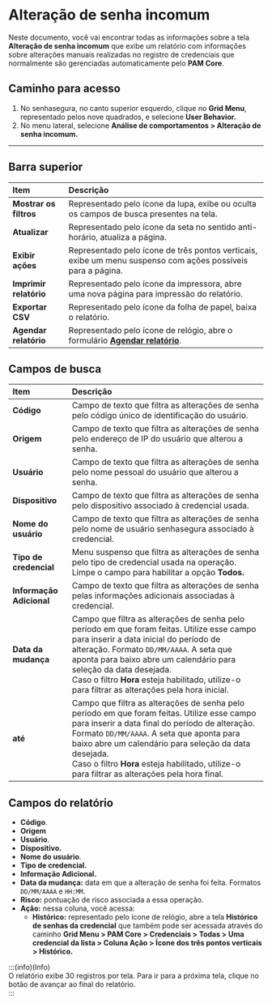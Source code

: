 # Alteração de senha incomum

Neste documento, você vai encontrar todas as informações sobre a tela **Alteração de senha incomum** que exibe um relatório com informações sobre alterações manuais realizadas no registro de credenciais que normalmente são gerenciadas automaticamente pelo **PAM Core**. 

## **Caminho para acesso**

1. No senhasegura, no canto superior esquerdo, clique no **Grid Menu**, representado pelos nove quadrados, e selecione **User Behavior.**  
2. No menu lateral, selecione **Análise de comportamentos > Alteração de senha incomum.**

***

## **Barra superior**

| Item | Descrição |
| :---- | :---- |
| **Mostrar os filtros** | Representado pelo ícone da lupa, exibe ou oculta os campos de busca presentes na tela. |
| **Atualizar** | Representado pelo ícone da seta no sentido anti-horário, atualiza a página. |
| **Exibir ações** | Representado pelo ícone de três pontos verticais, exibe um menu suspenso com ações possíveis para a página. |
| **Imprimir relatório** | Representado pelo ícone da impressora, abre uma nova página para impressão do relatório. |
| **Exportar CSV** | Representado pelo ícone da folha de papel, baixa o relatório. |
| **Agendar relatório** | Representado pelo ícone de relógio, abre o formulário [**Agendar relatório**](/v3-33/docs/pt/general-information-how-to-issue-download-and-schedule-device-reports). |

## **Campos de busca**

| Item | Descrição |
| :---- | :---- |
| **Código** | Campo de texto que filtra as alterações de senha pelo código único de identificação do usuário. |
| **Origem** | Campo de texto que filtra as alterações de senha pelo endereço de IP do usuário que alterou a senha. |
| **Usuário** | Campo de texto que filtra as alterações de senha pelo nome pessoal do usuário que alterou a senha. |
| **Dispositivo** | Campo de texto que filtra as alterações de senha pelo dispositivo associado à credencial usada. |
| **Nome do usuário** | Campo de texto que filtra as alterações de senha pelo nome de usuário senhasegura associado à credencial. |
| **Tipo de credencial** | Menu suspenso que filtra as alterações de senha pelo tipo de credencial usada na operação. Limpe o campo para habilitar a opção **Todos.** |
| **Informação Adicional** | Campo de texto  que filtra as alterações de senha pelas informações adicionais associadas à credencial. |
| **Data da mudança** | Campo que filtra as alterações de senha pelo período em que foram feitas. Utilize esse campo para inserir a data inicial do período de alteração. Formato `DD/MM/AAAA`. A seta que aponta para baixo abre um calendário para seleção da data desejada. <br>Caso o filtro **Hora** esteja habilitado, utilize-o para filtrar as alterações pela hora inicial. |
| **até** | Campo que filtra as alterações de senha pelo período em que foram feitas. Utilize esse campo para inserir a data final do período de alteração. Formato `DD/MM/AAAA`. A seta que aponta para baixo abre um calendário para seleção da data desejada. <br>Caso o filtro **Hora** esteja habilitado, utilize-o para filtrar as alterações pela hora final. |

## **Campos do relatório**

* **Código**.  
* **Origem**  
* **Usuário**.  
* **Dispositivo.**  
* **Nome do usuário**.  
* **Tipo de credencial.**  
* **Informação Adicional.**  
* **Data da mudança:** data em que a alteração de senha foi feita. Formatos `DD/MM/AAAA` e `HH:MM`.  
* **Risco:** pontuação de risco associada a essa operação.  
* **Ação:** nessa coluna, você acessa:  
  * **Histórico:** representado pelo ícone de relógio, abre a tela **Histórico de senhas da credencial** que também pode ser acessada através do caminho **Grid Menu \> PAM Core \> Credenciais \> Todas \> Uma credencial da lista \> Coluna Ação \> Ícone dos três pontos verticais \> Histórico.**  
    

:::(info)(Info)  
O relatório exibe 30 registros por tela. Para ir para a próxima tela, clique no botão de avançar ao final do relatório.  
:::